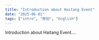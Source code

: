```yaml
---
title: "Introduction about Haitang Event" 
date: "2025-06-01"
tags: ["intro", "原创", "English"] 
---
```


Introduction about Haitang Event....